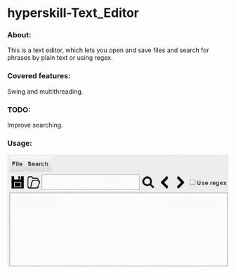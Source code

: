 # hyperskill-Text_Editor
### About:
This is a text editor, which lets you open and save files and search for phrases by plain text or using regex.

### Covered features:
Swing and multithreading.

### TODO:
Improve searching.

### Usage:
![Usage](https://github.com/LukaLike/demo/blob/master/hyperskill-text_editor.gif)
